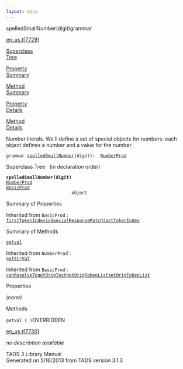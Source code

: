 ```yaml
---
layout: docs
---
```

<span class="title">spelledSmallNumber(digit)</span><span class="type">grammar</span>

[en_us.t](../file/en_us.t.html)\[[7729](../source/en_us.t.html#7729)\]

[Superclass  
Tree](#_SuperClassTree_)

[Property  
Summary](#_PropSummary_)

[Method  
Summary](#_MethodSummary_)

[Property  
Details](#_Properties_)

[Method  
Details](#_Methods_)

<div class="fdesc">

Number literals. We'll define a set of special objects for numbers: each
object defines a number and a value for the number.

`grammar `<span class="gramalt">[`spelledSmallNumber`](../object/spelledSmallNumber.html)`(digit)`</span>` :   `[`NumberProd`](../object/NumberProd.html)

</div>

<span id="_SuperClassTree_"></span>

<div class="mjhd">

<span class="hdln">Superclass Tree</span>   (in declaration order)

</div>

**`spelledSmallNumber(digit)`**  
[`NumberProd`](../object/NumberProd.html)  
[`BasicProd`](../object/BasicProd.html)  
`                         object`  
<span id="_PropSummary_"></span>

<div class="mjhd">

<span class="hdln">Summary of Properties</span>  

</div>





Inherited from `BasicProd` :  
[`firstTokenIndex`](../object/BasicProd.html#firstTokenIndex)[`isSpecialResponseMatch`](../object/BasicProd.html#isSpecialResponseMatch)[`lastTokenIndex`](../object/BasicProd.html#lastTokenIndex)

<span id="_MethodSummary_"></span>

<div class="mjhd">

<span class="hdln">Summary of Methods</span>  

</div>

[`getval`](#getval)

Inherited from `NumberProd` :  
[`getStrVal`](../object/NumberProd.html#getStrVal)

Inherited from `BasicProd` :  
[`canResolveTo`](../object/BasicProd.html#canResolveTo)[`getOrigText`](../object/BasicProd.html#getOrigText)[`getOrigTokenList`](../object/BasicProd.html#getOrigTokenList)[`setOrigTokenList`](../object/BasicProd.html#setOrigTokenList)

<span id="_Properties_"></span>

<div class="mjhd">

<span class="hdln">Properties</span>  

</div>

*(none)* <span id="_Methods_"></span>

<div class="mjhd">

<span class="hdln">Methods</span>  

</div>

<span id="getval"></span>

`getval ( )`<span class="rem">OVERRIDDEN</span>

[en_us.t](../file/en_us.t.html)\[[7730](../source/en_us.t.html#7730)\]

<div class="desc">

*no description available*

</div>

<div class="ftr">

TADS 3 Library Manual  
Generated on 5/16/2013 from TADS version 3.1.3

</div>
